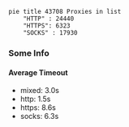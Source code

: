 
```mermaid
pie title 43708 Proxies in list
    "HTTP" : 24440
    "HTTPS": 6323
    "SOCKS" : 17930
```

### Some Info
#### Average Timeout

- mixed: 3.0s
- http: 1.5s
- https: 8.6s
- socks: 6.3s